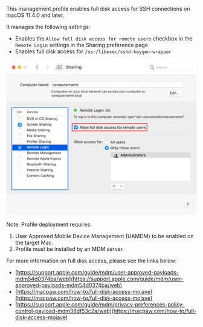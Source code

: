 This management profile enables full disk access for SSH connections on macOS 11.4.0 and later. 

It manages the following settings:

* Enables the `Allow full disk access for remote users` checkbox in the `Remote Login` settings in the Sharing preference page
* Enables full disk access for `/usr/libexec/sshd-keygen-wrapper`

![](readme_images/EnableFullDiskAccessforSSH.png)


Note: Profile deployment requires: 

1. User Approved Mobile Device Management (UAMDM) to be enabled on the target Mac.
1. Profile must be installed by an MDM server.

For more information on full disk access, please see the links below:

* [https://support.apple.com/guide/mdm/user-approved-payloads-mdm54d0374ba/web](https://support.apple.com/guide/mdm/user-approved-payloads-mdm54d0374ba/web)
* [https://macpaw.com/how-to/full-disk-access-mojave](https://macpaw.com/how-to/full-disk-access-mojave)
* [https://support.apple.com/guide/mdm/privacy-preferences-policy-control-payload-mdm38df53c2a/web](https://macpaw.com/how-to/full-disk-access-mojave)

